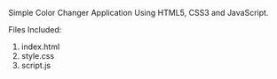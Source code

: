 Simple Color Changer Application Using HTML5, CSS3 and JavaScript.

Files Included:

1. index.html
2. style.css
3. script.js
